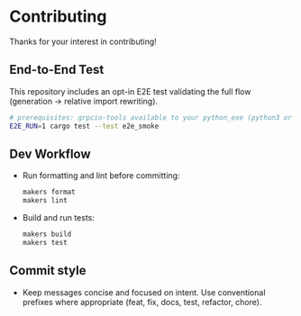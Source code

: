# Contributing

Thanks for your interest in contributing!

## End-to-End Test

This repository includes an opt-in E2E test validating the full flow (generation → relative import rewriting).

```bash
# prerequisites: grpcio-tools available to your python_exe (python3 or uv)
E2E_RUN=1 cargo test --test e2e_smoke
```

## Dev Workflow

- Run formatting and lint before committing:
  ```bash
  makers format
  makers lint
  ```
- Build and run tests:
  ```bash
  makers build
  makers test
  ```

## Commit style

- Keep messages concise and focused on intent. Use conventional prefixes where appropriate (feat, fix, docs, test, refactor, chore).
